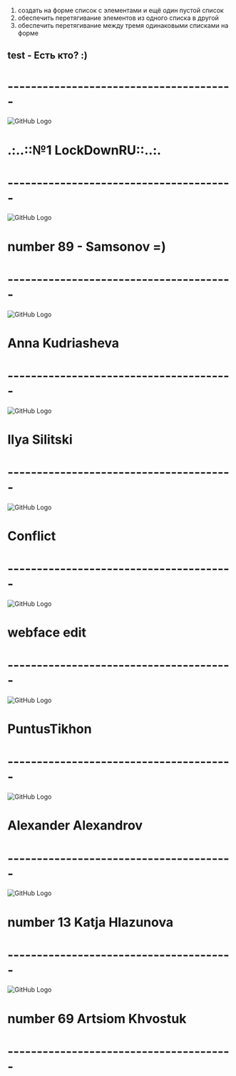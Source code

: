 ﻿1. создать на форме список с элементами и ещё один пустой список
2. обеспечить перетягивание элементов из одного списка в другой
3. обеспечить перетягивание между тремя одинаковыми списками на форме


## test - Есть кто? :)
# ---------------------------------------
![GitHub Logo](http://www.crowndeliandcatering.com/wp-content/uploads/2014/12/Crown-Icon_transparency_02.png)
# .:..::№1 LockDownRU::..:.
# ---------------------------------------
![GitHub Logo](http://www.crowndeliandcatering.com/wp-content/uploads/2014/12/Crown-Icon_transparency_02.png)
# number 89 - Samsonov =) 
# ---------------------------------------
![GitHub Logo](http://www.crowndeliandcatering.com/wp-content/uploads/2014/12/Crown-Icon_transparency_02.png)
# Anna Kudriasheva
# ---------------------------------------
![GitHub Logo](http://www.crowndeliandcatering.com/wp-content/uploads/2014/12/Crown-Icon_transparency_02.png)
# Ilya Silitski
# ---------------------------------------
![GitHub Logo](http://www.crowndeliandcatering.com/wp-content/uploads/2014/12/Crown-Icon_transparency_02.png)
# Conflict
# ---------------------------------------
![GitHub Logo](http://www.crowndeliandcatering.com/wp-content/uploads/2014/12/Crown-Icon_transparency_02.png)
# webface edit
# ---------------------------------------
![GitHub Logo](http://www.crowndeliandcatering.com/wp-content/uploads/2014/12/Crown-Icon_transparency_02.png)
# PuntusTikhon
# ---------------------------------------
![GitHub Logo](http://www.crowndeliandcatering.com/wp-content/uploads/2014/12/Crown-Icon_transparency_02.png)
# Alexander Alexandrov
# ---------------------------------------
![GitHub Logo](http://4.bp.blogspot.com/-mSzmqdPuCQ4/TZCv0QI41UI/AAAAAAAAAEQ/-nPFwh0rfjs/s1600/GBYUDBY.jpg)
# number 13 Katja Hlazunova
# ---------------------------------------
![GitHub Logo](http://t14.deviantart.net/40twcZeMlqy8XeShpH7u4MrJY6c=/300x200/filters:fixed_height(100,100):origin()/pre11/bea6/th/pre/i/2014/162/b/d/tony_by_anakin144-d7lx229.png)
# number 69 Artsiom Khvostuk
# ---------------------------------------